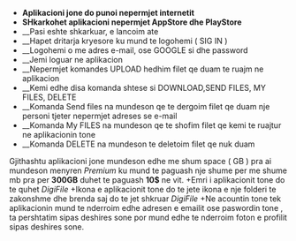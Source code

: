 * __Aplikacioni jone do punoi nepermjet internetit__ 
* __SHkarkohet aplikacioni nepermjet AppStore dhe PlayStore__
* __Pasi eshte  shkarkuar, e lancoim ate 
* __Hapet dritarja kryesore ku mund te  logohemi ( SIG IN ) 
* __Logohemi o me  adres e-mail, ose GOOGLE si dhe  password 
* __Jemi loguar ne aplikacion 
* __Nepermjet komandes UPLOAD hedhim filet qe duam te ruajm ne  aplikacion 
* __Kemi edhe  disa  komanda shtese si DOWNLOAD,SEND FILES, MY FILES, DELETE
* __Komanda Send files na  mundeson qe te  dergoim filet qe duam nje  personi tjeter nepermjet adreses se  e-mail
* __Komanda My FILES na  mundeson qe te shofim filet qe kemi te  ruajtur ne  aplikacionin tone 
* __Komanda DELETE na  mundeson te  deletoim filet qe  nuk duam 

Gjithashtu aplikacioni jone mundeson edhe  me  shum space ( GB ) pra  ai mundeson menyren *Premium*  ku mund te  paguash nje  shume  per me  shume mb pra  per **300GB** duhet te  paguash **10$** ne  vit. 
 +Emri i aplikacionit tone do te  quhet *DigiFile*
 +Ikona e  aplikacionit tone do te  jete ikona e  nje  folderi te zakonshme dhe brenda saj do te  jet shkruar *DigiFile*
 +Ne acountin tone tek aplikacionin mund te  nderroim edhe  adresen e  emailit ose  paswordin tone , ta pershtatim sipas deshires sone por  mund edhe te nderroim foton e  profilit sipas deshires sone.
